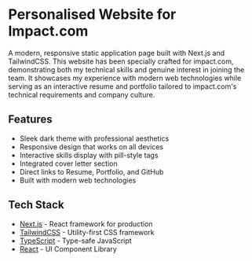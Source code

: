 # Personalised Website for Impact.com

A modern, responsive static application page built with Next.js and TailwindCSS. This website has been specially crafted for impact.com, demonstrating both my technical skills and genuine interest in joining the team. It showcases my experience with modern web technologies while serving as an interactive resume and portfolio tailored to impact.com's technical requirements and company culture.

## Features

- Sleek dark theme with professional aesthetics
- Responsive design that works on all devices
- Interactive skills display with pill-style tags
- Integrated cover letter section
- Direct links to Resume, Portfolio, and GitHub
- Built with modern web technologies

## Tech Stack

- [Next.js](https://nextjs.org/) - React framework for production
- [TailwindCSS](https://tailwindcss.com/) - Utility-first CSS framework
- [TypeScript](https://www.typescriptlang.org/) - Type-safe JavaScript
- [React](https://reactjs.org/) - UI Component Library
